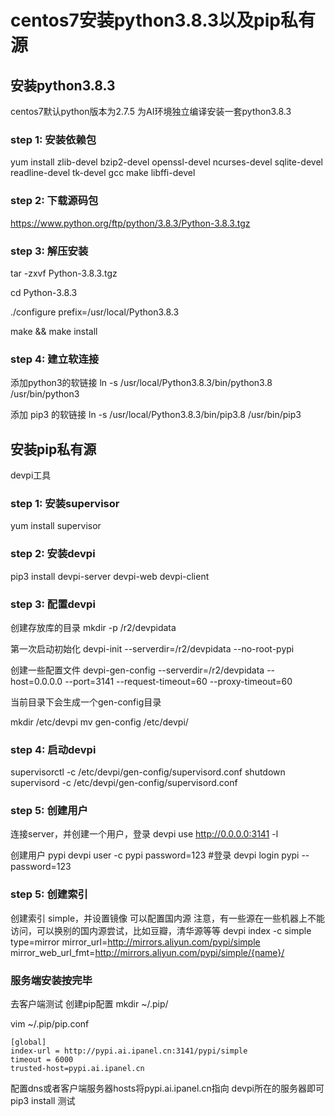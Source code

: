 # centos7安装python3.8.3以及pip私有源

## 安装python3.8.3

centos7默认python版本为2.7.5
为AI环境独立编译安装一套python3.8.3

### step 1: 安装依赖包

yum install zlib-devel bzip2-devel openssl-devel ncurses-devel sqlite-devel readline-devel tk-devel gcc make libffi-devel

### step 2: 下载源码包

https://www.python.org/ftp/python/3.8.3/Python-3.8.3.tgz

### step 3: 解压安装

tar -zxvf Python-3.8.3.tgz  

cd Python-3.8.3

./configure prefix=/usr/local/Python3.8.3

make && make install

### step 4: 建立软连接

添加python3的软链接
ln -s /usr/local/Python3.8.3/bin/python3.8 /usr/bin/python3 

添加 pip3 的软链接
ln -s /usr/local/Python3.8.3/bin/pip3.8 /usr/bin/pip3

## 安装pip私有源
devpi工具
### step 1: 安装supervisor
yum install supervisor

### step 2: 安装devpi
pip3 install devpi-server devpi-web devpi-client

### step 3: 配置devpi
创建存放库的目录
mkdir -p /r2/devpidata

第一次启动初始化
devpi-init --serverdir=/r2/devpidata --no-root-pypi

创建一些配置文件
devpi-gen-config --serverdir=/r2/devpidata --host=0.0.0.0 --port=3141  --request-timeout=60 --proxy-timeout=60

当前目录下会生成一个gen-config目录

mkdir /etc/devpi
mv gen-config /etc/devpi/

### step 4: 启动devpi
supervisorctl -c /etc/devpi/gen-config/supervisord.conf shutdown
supervisord -c /etc/devpi/gen-config/supervisord.conf

### step 5: 创建用户

连接server，并创建一个用户，登录
devpi use http://0.0.0.0:3141 -l

创建用户 pypi
devpi user -c pypi password=123
#登录
devpi login pypi --password=123

### step 5: 创建索引
创建索引 simple，并设置镜像
可以配置国内源
注意，有一些源在一些机器上不能访问，可以换别的国内源尝试，比如豆瓣，清华源等等
devpi index -c simple type=mirror mirror_url=http://mirrors.aliyun.com/pypi/simple mirror_web_url_fmt=http://mirrors.aliyun.com/pypi/simple/{name}/

### 服务端安装按完毕
去客户端测试
创建pip配置
mkdir ~/.pip/

vim ~/.pip/pip.conf

```shell
[global]
index-url = http://pypi.ai.ipanel.cn:3141/pypi/simple
timeout = 6000
trusted-host=pypi.ai.ipanel.cn
```

配置dns或者客户端服务器hosts将pypi.ai.ipanel.cn指向 devpi所在的服务器即可
pip3 install  测试



